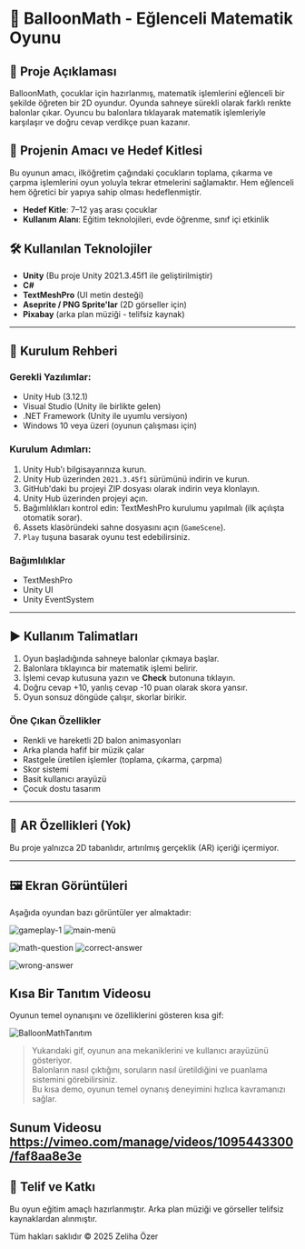 # 🎈 BalloonMath - Eğlenceli Matematik Oyunu

## 📌 Proje Açıklaması

BalloonMath, çocuklar için hazırlanmış, matematik işlemlerini eğlenceli bir şekilde öğreten bir 2D oyundur. Oyunda sahneye sürekli olarak farklı renkte balonlar çıkar. Oyuncu bu balonlara tıklayarak matematik işlemleriyle karşılaşır ve doğru cevap verdikçe puan kazanır.

## 🎯 Projenin Amacı ve Hedef Kitlesi

Bu oyunun amacı, ilköğretim çağındaki çocukların toplama, çıkarma ve çarpma işlemlerini oyun yoluyla tekrar etmelerini sağlamaktır. Hem eğlenceli hem öğretici bir yapıya sahip olması hedeflenmiştir.

- **Hedef Kitle**: 7–12 yaş arası çocuklar
- **Kullanım Alanı**: Eğitim teknolojileri, evde öğrenme, sınıf içi etkinlik

## 🛠️ Kullanılan Teknolojiler

- **Unity** (Bu proje Unity 2021.3.45f1 ile geliştirilmiştir)
- **C#**
- **TextMeshPro** (UI metin desteği)
- **Aseprite / PNG Sprite'lar** (2D görseller için)
- **Pixabay** (arka plan müziği - telifsiz kaynak)

---

## 🔧 Kurulum Rehberi

### Gerekli Yazılımlar:

- Unity Hub (3.12.1)
- Visual Studio (Unity ile birlikte gelen)
- .NET Framework (Unity ile uyumlu versiyon)
- Windows 10 veya üzeri (oyunun çalışması için)

### Kurulum Adımları:
1. Unity Hub'ı bilgisayarınıza kurun.
2. Unity Hub üzerinden `2021.3.45f1` sürümünü indirin ve kurun.
3. GitHub'daki bu projeyi ZIP dosyası olarak indirin veya klonlayın.
3. Unity Hub üzerinden projeyi açın.
4. Bağımlılıkları kontrol edin: TextMeshPro kurulumu yapılmalı (ilk açılışta otomatik sorar).
5. Assets klasöründeki sahne dosyasını açın (`GameScene`).
6. `Play` tuşuna basarak oyunu test edebilirsiniz.

### Bağımlılıklar

- TextMeshPro
- Unity UI
- Unity EventSystem

---

## ▶️ Kullanım Talimatları

1. Oyun başladığında sahneye balonlar çıkmaya başlar.
2. Balonlara tıklayınca bir matematik işlemi belirir.
3. İşlemi cevap kutusuna yazın ve **Check** butonuna tıklayın.
4. Doğru cevap +10, yanlış cevap -10 puan olarak skora yansır.
5. Oyun sonsuz döngüde çalışır, skorlar birikir.

### Öne Çıkan Özellikler

- Renkli ve hareketli 2D balon animasyonları
- Arka planda hafif bir müzik çalar
- Rastgele üretilen işlemler (toplama, çıkarma, çarpma)
- Skor sistemi
- Basit kullanıcı arayüzü
- Çocuk dostu tasarım

---

## 🧠 AR Özellikleri (Yok)

Bu proje yalnızca 2D tabanlıdır, artırılmış gerçeklik (AR) içeriği içermiyor.

---

## 🖼️ Ekran Görüntüleri

Aşağıda oyundan bazı görüntüler yer almaktadır:

![gameplay-1](https://github.com/user-attachments/assets/bb1ee487-c98c-4f39-a234-498872322c0d)
![main-menü](https://github.com/user-attachments/assets/ccc067ec-bb3b-455c-be03-e31790b1b136)

![math-question](https://github.com/user-attachments/assets/c4db9063-684a-4c32-830a-6ea2a226ce8f)
![correct-answer](https://github.com/user-attachments/assets/f66be27a-9ba1-4ce8-b392-330e6ac60f4c)

![wrong-answer](https://github.com/user-attachments/assets/b80f2c38-d720-4f12-a51d-93df5c888019)


## Kısa Bir Tanıtım Videosu

Oyunun temel oynanışını ve özelliklerini gösteren kısa gif:

![BalloonMathTanıtım](https://github.com/user-attachments/assets/ca5432a3-724e-49da-a59a-7a6d04eb2778)


> Yukarıdaki gif, oyunun ana mekaniklerini ve kullanıcı arayüzünü gösteriyor.  
> Balonların nasıl çıktığını, soruların nasıl üretildiğini ve puanlama sistemini görebilirsiniz.  
> Bu kısa demo, oyunun temel oynanış deneyimini hızlıca kavramanızı sağlar.

Sunum Videosu   https://vimeo.com/manage/videos/1095443300/faf8aa8e3e
---

## 📜 Telif ve Katkı

Bu oyun eğitim amaçlı hazırlanmıştır. Arka plan müziği ve görseller telifsiz kaynaklardan alınmıştır.

Tüm hakları saklıdır © 2025 Zeliha Özer
